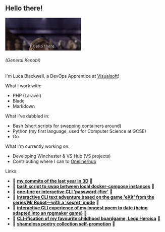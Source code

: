 ## Hello there!

<img src="hello.gif" width="240" height="104"/>

######  (_General Kenobi_)

I'm Luca Blackwell, a DevOps Apprentice at [Visualsoft](https://visualsoft.co.uk)!

What I work with:

- PHP (Laravel)
- Blade
- Markdown

What I've dabbled in:
- Bash (short scripts for swapping containers around)
- Python (my first language, used for Computer Science at GCSE)
- Go

What I'm currently working on: 
- Developing Winchester & VS Hub (VS projects)
- Contributing where I can to [Onelinerhub](https://onelinerhub.com/)

Links:
- :cherry_blossom: [**my commits of the last year in 3D**](https://skyline.github.com/lucablackwell/2022) :cherry_blossom:
- :sauropod: [**bash script to swap between local docker-compose instances**](https://gist.github.com/lucablackwell/d26be4ac9b5f245cda9b7a65b330eeda) :sauropod:
- :cherry_blossom: [**one-line or interactive CLI 'password-ifier'**](https://gist.github.com/lucablackwell/46fbe70e84fab033fbbd67505518bcca) :cherry_blossom:
- :sauropod: [**interactive CLI text adventure based on the game 'eXit' from the series Mr Robot—with a 'secret' mode**](https://github.com/lucablackwell/eXit) :sauropod:
- :cherry_blossom: [**interactive CLI experience of my longest poem to date (being adapted into an rpgmaker game)**](https://gist.github.com/lucablackwell/d021e6fa7d53cc38f8f06591c32fa093) :cherry_blossom:
- :sauropod: [**CLI-ification of my favourite childhood boardgame, Lego Heroica**](https://github.com/lucablackwell/heroica) :sauropod:
- :cherry_blossom: [**shameless poetry collection self-promotion**](https://www.amazon.co.uk/Dead-House-Collection-Luca-Blackwell/dp/B09NVLQV38/) :cherry_blossom:

